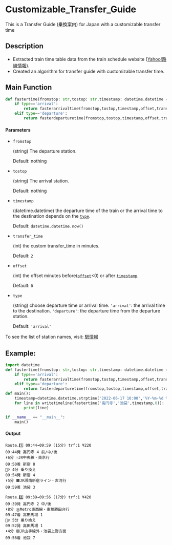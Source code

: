 ﻿# Customizable_Transfer_Guide

This is a Transfer Guide (乗換案内) for Japan with a customizable transfer time

## Description

* Extracted train time table data from the train schedule website ([Yahoo!路線情報](https://transit.yahoo.co.jp/)).
* Created an algorithm for transfer guide with  customizable transfer time.

## Main Function
```python
def fastertime(fromstop: str,tostop: str,timestamp: datetime.datetime = datetime.datetime.now(),offset: int = 0,transfer_time: int = 2,type: str='arrival') -> list:
    if type=='arrival':
        return fasterarrivaltime(fromstop,tostop,timestamp,offset,transfer_time)
    elif type=='departure':
        return fasterdeparturetime(fromstop,tostop,timestamp,offset,transfer_time)
```

#### Parameters
- `fromstop`

    (string) The departure station.

    Default: nothing

- `tostop`

    (string) The arrival station.

    Default: nothing

- `timestamp`

    (datetime.datetime) the departure time of the train or the arrival time to the destination depends on the [`type`](#type).

    Default: `datetime.datetime.now()`

- `transfer_time`

    (int) the custom transfer_time in minutes.

    Default: `2`

- `offset`

    (int) the offset minutes before([`offset`](#offset)<0) or after [`timestamp`](#timestamp).

    Default: `0`

- `type`

    (string) choose departure time or arrival time.
    `'arrival'`: the arrival time to the destination.
    `'departure'`: the departure time from the departure station.

    Default: `'arrival'`

To see the list of station names, visit: [駅情報](https://transit.yahoo.co.jp/station)

## Example:

```python
import datetime
def fastertime(fromstop: str,tostop: str,timestamp: datetime.datetime = datetime.datetime.now(),offset: int = 0,transfer_time: int = 2,type: str='arrival') -> list:
    if type=='arrival':
        return fasterarrivaltime(fromstop,tostop,timestamp,offset,transfer_time)
    elif type=='departure':
        return fasterdeparturetime(fromstop,tostop,timestamp,offset,transfer_time)
def main():
    timestamp=datetime.datetime.strptime('2022-06-17 10:00','%Y-%m-%d %H:%M')
    for line in writetimeline(fastertime('高円寺','池袋',timestamp,0)):
        print(line)

if __name__ == "__main__":
    main()
```

#### Output
```text
Route.1️⃣ 09:44→09:59 (15分) trf:1 ¥220
09:44発 高円寺 4 前/中/後
⬇️6分 🀄JR中央線・東京行
09:50着 新宿 8
🚶‍♀️ 4分 乗り換え
09:54発 新宿 4
⬇️5分 🟧JR湘南新宿ライン・古河行
09:59着 池袋 3

Route.2️⃣ 09:39→09:56 (17分) trf:1 ¥420
09:39発 高円寺 2 中/後
⬇️8分 Ⓜ️Metro東西線・東葉勝田台行
09:47着 高田馬場 1
🚶‍♀️ 5分 乗り換え
09:52発 高田馬場 1
⬇️4分 🟩JR山手線外・池袋上野方面
09:56着 池袋 7
```